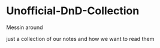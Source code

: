 # Unofficial-DnD-Collection
Messin around

just a collection of our notes and how we want to read them
